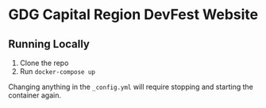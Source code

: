 # GDG Capital Region DevFest Website

## Running Locally

1. Clone the repo
2. Run `docker-compose up`

Changing anything in the `_config.yml` will require stopping and starting the container again.